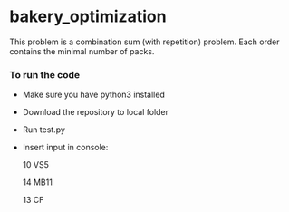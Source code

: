 # bakery_optimization
This problem is a combination sum (with repetition) problem.
Each order contains the minimal number of packs.

### To run the code
- Make sure you have python3 installed
- Download the repository to local folder
- Run test.py
- Insert input in console:
  
  10 VS5
  
  14 MB11
  
  13 CF
